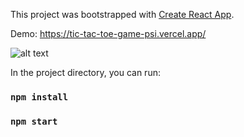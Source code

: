 This project was bootstrapped with [Create React App](https://github.com/facebook/create-react-app).

Demo: https://tic-tac-toe-game-psi.vercel.app/

![alt text](https://i.ibb.co/vVtgCDG/Screenshot-119.png)

In the project directory, you can run:
### `npm install`
### `npm start`
